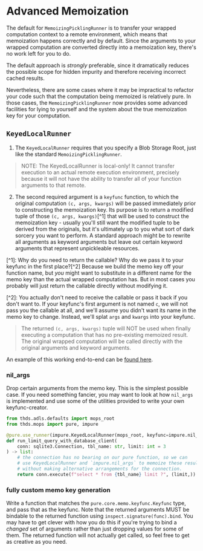 # Advanced Memoization

The default for `MemoizingPicklingRunner` is to transfer your wrapped computation context to a remote
environment, which means that memoization happens correctly and by default. Since the arguments to your
wrapped computation are converted directly into a memoization key, there's no work left for you to do.

The default approach is _strongly_ preferable, since it dramatically reduces the possible scope for
hidden impurity and therefore receiving incorrect cached results.

Nevertheless, there are some cases where it may be impractical to refactor your code such that the
computation being memoized is relatively pure. In those cases, the `MemoizingPicklingRunner` now provides
some advanced facilities for lying to yourself and the system about the true memoization key for your
computation.

## `KeyedLocalRunner`

1. The `KeyedLocalRunner` requires that you specify a Blob Storage Root, just like the standard
   `MemoizingPicklingRunner`.

> NOTE: The KeyedLocalRunner is local-only! It cannot transfer execution to an actual remote execution
> environment, precisely because it will not have the ability to transfer all of your function arguments
> to that remote.

2. The second required argument is a `keyfunc` function, to which the original computation
   `(c, args, kwargs)` will be passed immediately prior to constructing the memoization key. Its purpose
   is to return a modified tuple of those `(c, args, kwargs)`\[^1\] that will be used to construct the
   memoization key - usually you'll still want the modified tuple to be derived from the originals, but
   it's ultimately up to you what sort of dark sorcery you want to perform. A standard approach might be
   to rewrite all arguments as keyword arguments but leave out certain keyword arguments that represent
   unpickleable resources.

\[^1\]: Why do you need to return the callable? Why do we pass it to your keyfunc in the first
place?\[^2\] Because we build the memo key off your function name, but _you_ might want to substitute in
a different name for the memo key than the actual wrapped computation has. But in most cases you probably
will just return the callable directly without modifying it.

\[^2\]: You actually don't need to receive the callable or pass it back if you don't want to. If your
keyfunc's first argument is not named `c`, we will not pass you the callable at all, and we'll assume you
didn't want its name in the memo key to change. Instead, we'll splat `args` and `kwargs` into your
keyfunc.

> The returned `(c, args, kwargs)` tuple will NOT be used when finally executing a computation that has
> no pre-existing memoized result. The original wrapped computation will be called directly with the
> original arguments and keyword arguments.

An example of this working end-to-end can be [found here](../examples/impure.py).

### nil_args

Drop certain arguments from the memo key. This is the simplest possible case. If you need something
fancier, you may want to look at how `nil_args` is implemented and use some of the utilities provided to
write your own keyfunc-creator.

```python
from thds.adls.defaults import mops_root
from thds.mops import pure, impure

@pure.use_runner(impure.KeyedLocalRunner(mops_root, keyfunc=impure.nil_args('conn')))
def run_limit_query_with_database_client(
    conn: sqlite3.Connection, tbl_name: str, limit: int = 3
) -> list:
    # the connection has no bearing on our pure function, so we can
    # use KeyedLocalRunner and `impure.nil_args` to memoize these results
    # without making alternative arrangements for the connection.
    return conn.execute(f"select * from {tbl_name} limit ?", (limit,)).fetchall()
```

### fully custom memo key generation

Write a function that matches the `pure.core.memo.keyfunc.Keyfunc` type, and pass that as the keyfunc.
Note that the returned arguments MUST be bindable to the returned function using
`inspect.signature(func).bind`. You may have to get clever with how you do this if you're trying to bind
a _changed_ set of arguments rather than just dropping values for some of them. The returned function
will not actually get called, so feel free to get as creative as you need.
